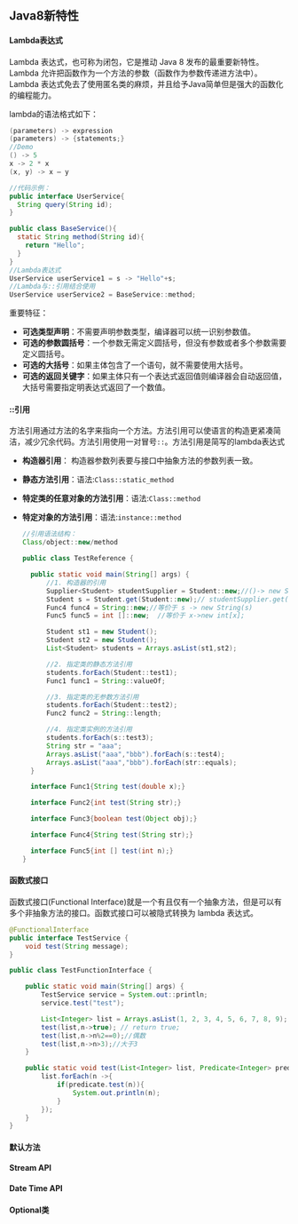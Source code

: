 ## Java8新特性

#### Lambda表达式
Lambda 表达式，也可称为闭包，它是推动 Java 8 发布的最重要新特性。
Lambda 允许把函数作为一个方法的参数（函数作为参数传递进方法中）。Lambda 表达式免去了使用匿名类的麻烦，并且给予Java简单但是强大的函数化的编程能力。

lambda的语法格式如下：
```java
(parameters) -> expression
(parameters) -> {statements;}
//Demo
() -> 5
x -> 2 * x
(x, y) -> x – y

//代码示例：
public interface UserService{
  String query(String id);
}

public class BaseService(){
  static String method(String id){
    return "Hello";
  }
}
//Lambda表达式
UserService userService1 = s -> "Hello"+s;
//Lambda与::引用结合使用
UserService userService2 = BaseService::method;

```
重要特征：

- **可选类型声明**：不需要声明参数类型，编译器可以统一识别参数值。
- **可选的参数圆括号**：一个参数无需定义圆括号，但没有参数或者多个参数需要定义圆括号。
- **可选的大括号**：如果主体包含了一个语句，就不需要使用大括号。
- **可选的返回关键字**：如果主体只有一个表达式返回值则编译器会自动返回值，大括号需要指定明表达式返回了一个数值。

#### ::引用
方法引用通过方法的名字来指向一个方法。方法引用可以使语言的构造更紧凑简洁，减少冗余代码。方法引用使用一对冒号`::`。方法引用是简写的lambda表达式

- **构造器引用**： 构造器参数列表要与接口中抽象方法的参数列表一致。
- **静态方法引用**：语法:`Class::static_method`
- **特定类的任意对象的方法引用**：语法:`Class::method`
- **特定对象的方法引用**：语法:`instance::method`


  ```Java
  //引用语法结构：
  Class/object::new/method

  public class TestReference {

    public static void main(String[] args) {
        //1. 构造器的引用
        Supplier<Student> studentSupplier = Student::new;//()-> new Student();
        Student s = Student.get(Student::new);// studentSupplier.get();
        Func4 func4 = String::new;//等价于 s -> new String(s)
        Func5 func5 = int []::new;  //等价于 x->new int[x];

        Student st1 = new Student();
        Student st2 = new Student();
        List<Student> students = Arrays.asList(st1,st2);

        //2. 指定类的静态方法引用
        students.forEach(Student::test1);
        Func1 func1 = String::valueOf;

        //3. 指定类的无参数方法引用
        students.forEach(Student::test2);
        Func2 func2 = String::length;

        //4. 指定类实例的方法引用
        students.forEach(s::test3);
        String str = "aaa";
        Arrays.asList("aaa","bbb").forEach(s::test4);
        Arrays.asList("aaa","bbb").forEach(str::equals);
    }

    interface Func1{String test(double x);}

    interface Func2{int test(String str);}

    interface Func3{boolean test(Object obj);}

    interface Func4{String test(String str);}

    interface Func5{int [] test(int n);}
  }
  ```
#### 函数式接口

函数式接口(Functional Interface)就是一个有且仅有一个抽象方法，但是可以有多个非抽象方法的接口。函数式接口可以被隐式转换为 lambda 表达式。

```Java
@FunctionalInterface
public interface TestService {
    void test(String message);
}

public class TestFunctionInterface {

    public static void main(String[] args) {
        TestService service = System.out::println;
        service.test("test");

        List<Integer> list = Arrays.asList(1, 2, 3, 4, 5, 6, 7, 8, 9);
        test(list,n->true); // return true;
        test(list,n->n%2==0);//偶数
        test(list,n->n>3);//大于3
    }

    public static void test(List<Integer> list, Predicate<Integer> predicate){
        list.forEach(n ->{
            if(predicate.test(n)){
                System.out.println(n);
            }
        });
    }
}
```

#### 默认方法



#### Stream API

#### Date Time API

#### Optional类
